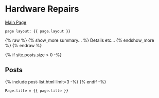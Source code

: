# Hardware Repairs

[Main Page](Something/Whatnot)

```
page layout: {{ page.layout }} 
```

{% raw %}
{% show_more summary... %}
Details etc...
{% endshow_more %}
{% endraw %}

{% if site.posts.size > 0 -%}
## Posts

{% include post-list.html limit=3 -%}
{% endif -%}

`Page.title = {{ page.title }}`
